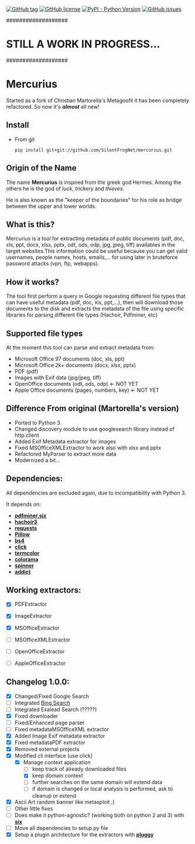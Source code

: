 [![GitHub tag](https://img.shields.io/github/tag/SilentFrogNet/mercurius.svg?label=version)](https://github.com/SilentFrogNet/mercurius/releases)
[![GitHub license](https://img.shields.io/github/license/SilentFrogNet/mercurius.svg)](https://github.com/SilentFrogNet/mercurius/blob/master/LICENSE)
[![PyPI - Python Version](https://img.shields.io/pypi/pyversions/Django.svg)](https://github.com/SilentFrogNet/mercurius)
[![GitHub issues](https://img.shields.io/github/issues/SilentFrogNet/mercurius.svg?colorB=yellow)](https://github.com/SilentFrogNet/mercurius/issues)


###################
# STILL A WORK IN PROGRESS... 
###################

# Mercurius

Started as a fork of Christian Martorella's Metagoofil it has been completely refactored. 
So now it's **_almost_** all new!


## Install

  * From git

    `pip install git+git://github.com/SilentFrogNet/mercurius.git`


## Origin of the Name

The name **Mercurius** is inspired from the greek god Hermes. Among the others he is the god of _luck_, _trickery_ and _thieves_.

He is also known as the "keeper of the boundaries" for his role as bridge between the upper and lower worlds. 


## What is this?

Mercurius is a tool for extracting metadata of public documents 
(pdf, doc, xls, ppt, docx, xlsx, pptx, odt, ods, odp, jpg, jpeg, tiff) 
availables in the target websites.This information could be useful because you can 
get valid usernames, people names, hosts, emails,... for using later in bruteforce password 
attacks (vpn, ftp, webapps).


## How it works?

The tool first perform a query in Google requesting different file types that can have 
useful metadata (pdf, doc, xls, ppt,...), then will download those documents to the disk and 
extracts the metadata of the file using specific libraries for parsing different file types (Hachoir, Pdfminer, etc)


## Supported file types

At the moment this tool can parse and extract metadata from:
  * Microsoft Office 97 documents (doc, xls, ppt)
  * Microsoft Office 2k+ documents (docx, xlsx, pptx)
  * PDF (pdf)
  * Images with Exif data (jpg/jpeg, tiff)
  * OpenOffice documents (odt, ods, odp)  <- NOT YET
  * Apple Office documents (pages, numbers, key)  <- NOT YET


## Difference From original (Martorella's version)

  * Ported to Python 3.
  * Changed discovery module to use googlesearch library instead of http.client
  * Added Exif Metadata extractor for images
  * Fixed MSOfficeXMLExtractor to work also with xlsx and pptx
  * Refactored MyParser to extract more data
  * Modernized a bit...


## Dependencies:

All dependencies are excluded again, due to incompatibility with Python 3.

It depends on:
  * [**pdfminer.six**](https://github.com/pdfminer/pdfminer.six/)
  * [**hachoir3**](https://pypi.org/project/hachoir3/)
  * [**requests**](http://docs.python-requests.org/en/master/)
  * [**Pillow**](https://pillow.readthedocs.io/en/latest/)
  * [**bs4**](https://www.crummy.com/software/BeautifulSoup/)
  * [**click**](http://click.pocoo.org/6/)
  * [**termcolor**](https://pypi.org/project/termcolor/)
  * [**colorama**](https://github.com/tartley/colorama)
  * [**spinner**](https://github.com/SilentFrogNet/spinner)
  * [**addict**](https://github.com/mewwts/addict)


## Working extractors:

  * [x] PDFExtractor
  * [x] ImageExtractor
  * [x] MSOfficeExtractor
  * [ ] MSOfficeXMLExtractor
  * [ ] OpenOfficeExtractor
  * [ ] AppleOfficeExtractor


## Changelog 1.0.0:

  * [x] Changed/Fixed Google Search
  * [ ] Integrated [Bing Search](https://docs.microsoft.com/it-it/azure/cognitive-services/bing-web-search/quickstarts/python)
  * [ ] Integrated Exalead Search (?????)
  * [x] Fixed downloader
  * [ ] Fixed/Enhanced page parser 
  * [ ] Fixed metadataMSOfficeXML extractor
  * [x] Added Image Exif metadata extractor
  * [x] Fixed metadataPDF extractor
  * [x] Removed external projects
  * [x] Modified cli interface (use click)
    * [x] Manage context application
        * [ ] keep track of already downloaded files
        * [x] keep domain context
        * [ ] further searches on the same domain will extend data
        * [ ] if domain is changed or local analysis is performed, ask to cleanup or extend 
  * [x] Ascii Art random banner like metasploit ;)
  * [ ] Other little fixes
  * [ ] Does make it python-agnostic? (working both on python 2 and 3) with [**six**](https://github.com/benjaminp/six)
  * [ ] Move all dependencies to setup.py file
  * [x] Setup a plugin architecture for the extractors with [**pluggy**](https://github.com/pytest-dev/pluggy)
